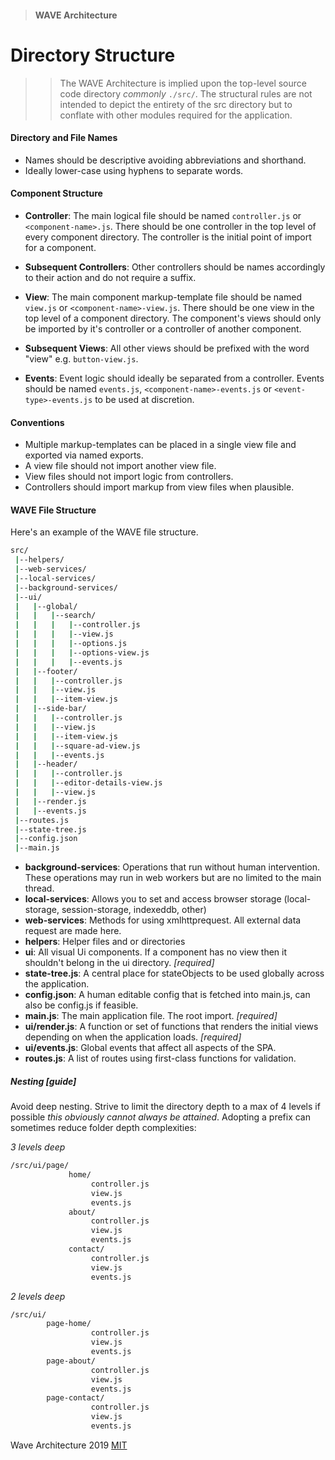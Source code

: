 > #### WAVE Architecture
Directory Structure
=================

>> The WAVE Architecture is implied upon the top-level source code directory _commonly_ `./src/`.
The structural rules are not intended to depict the entirety of the src directory but to conflate with other modules
required for the application.

#### Directory and File Names
- Names should be descriptive avoiding abbreviations and shorthand.
- Ideally lower-case using hyphens to separate words.

#### Component Structure
- **Controller**: The main logical file should be named `controller.js` or `<component-name>.js`. 
There should be one controller in the top level of every component directory.
The controller is the initial point of import for a component. 

- **Subsequent Controllers**: Other controllers should be names accordingly to their action and do not require a suffix.


- **View**: The main component markup-template file should be named `view.js` or `<component-name>-view.js`. 
There should be one view in the top level of a component directory. 
The component's views should only be imported by it's controller or a controller of another component. 

- **Subsequent Views**: All other views should be prefixed with the word "view" e.g. `button-view.js`.

- **Events**: Event logic should ideally be separated from a controller. Events should be named `events.js`, 
`<component-name>-events.js` or `<event-type>-events.js` to be used at discretion.


#### Conventions 
- Multiple markup-templates can be placed in a single view file and exported via named exports. 
- A view file should not import another view file.
- View files should not import logic from controllers.
- Controllers should import markup from view files when plausible.

#### WAVE File Structure
Here's an example of the WAVE file structure.  
```bash
src/
 |--helpers/
 |--web-services/
 |--local-services/
 |--background-services/
 |--ui/ 
 |   |--global/
 |   |   |--search/
 |   |   |   |--controller.js
 |   |   |   |--view.js
 |   |   |   |--options.js
 |   |   |   |--options-view.js
 |   |   |   |--events.js
 |   |--footer/  
 |   |   |--controller.js  
 |   |   |--view.js  
 |   |   |--item-view.js
 |   |--side-bar/
 |   |   |--controller.js  
 |   |   |--view.js
 |   |   |--item-view.js
 |   |   |--square-ad-view.js
 |   |   |--events.js
 |   |--header/  
 |   |   |--controller.js
 |   |   |--editor-details-view.js
 |   |   |--view.js
 |   |--render.js
 |   |--events.js
 |--routes.js
 |--state-tree.js
 |--config.json
 |--main.js
```
- **background-services**: Operations that run without human intervention. These operations may run in web workers but are no limited to the main thread.
- **local-services**: Allows you to set and access browser storage (local-storage, session-storage, indexeddb, other)
- **web-services**: Methods for using xmlhttprequest. All external data request are made here.
- **helpers**: Helper files and or directories
- **ui**: All visual Ui components. If a component has no view then it shouldn't belong in the ui directory. _[required]_
- **state-tree.js**: A central place for stateObjects to be used globally across the application.
- **config.json**: A human editable config that is fetched into main.js, can also be config.js if feasible.
- **main.js**: The main application file. The root import. _[required]_
- **ui/render.js**: A function or set of functions that renders the initial views depending on when the application loads. _[required]_
- **ui/events.js**: Global events that affect all aspects of the SPA.
- **routes.js**: A list of routes using first-class functions for validation.

##### Nesting [guide]
Avoid deep nesting. Strive to limit the directory depth to a max of 4 levels if possible _this obviously cannot always be attained_. Adopting a prefix can sometimes reduce folder depth complexities:

_3 levels deep_
```bash
/src/ui/page/
             home/
                  controller.js
                  view.js
                  events.js
             about/
                  controller.js
                  view.js
                  events.js
             contact/ 
                  controller.js
                  view.js
                  events.js
```
_2 levels deep_
```bash
/src/ui/
        page-home/
                  controller.js
                  view.js
                  events.js
        page-about/
                  controller.js
                  view.js
                  events.js
        page-contact/ 
                  controller.js
                  view.js
                  events.js
```

Wave Architecture 2019 [MIT](https://github.com/julienetie/wavefront/blob/master/LICENSE)
